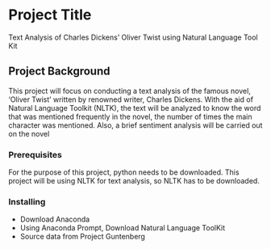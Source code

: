 # Project Title
Text Analysis of Charles Dickens’ Oliver Twist using Natural Language Tool Kit


## Project Background

This project will focus on conducting a text analysis of the famous novel, ‘Oliver Twist’ written by renowned writer, Charles Dickens. With the aid of Natural Language Toolkit (NLTK), the text will be analyzed to know the word that was mentioned frequently in the novel, the number of times the main character was mentioned. Also, a brief sentiment analysis will be carried out on the novel

### Prerequisites

For the purpose of this project, python needs to be downloaded. This project will be using NLTK for text analysis, so NLTK has to be downloaded.


### Installing

- Download Anaconda
- Using Anaconda Prompt, Download Natural Language ToolKit
- Source data from Project Guntenberg
